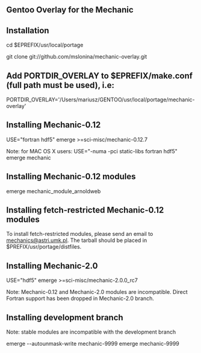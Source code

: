 Gentoo Overlay for the Mechanic
-------------------------------

## Installation

cd $EPREFIX/usr/local/portage

git clone git://github.com/mslonina/mechanic-overlay.git

## Add PORTDIR_OVERLAY to $EPREFIX/make.conf (full path must be used), i.e:

PORTDIR_OVERLAY='/Users/mariusz/GENTOO/usr/local/portage/mechanic-overlay'

## Installing Mechanic-0.12

USE="fortran hdf5" emerge >=sci-misc/mechanic-0.12.7

Note: for MAC OS X users:
USE="-numa -pci static-libs fortran hdf5" emerge mechanic

## Installing Mechanic-0.12 modules

emerge mechanic_module_arnoldweb

## Installing fetch-restricted Mechanic-0.12 modules

To install fetch-restricted modules, please send an email to mechanics@astri.umk.pl. The tarball should be placed in $PREFIX/usr/portage/distfiles.

## Installing Mechanic-2.0

USE="hdf5" emerge >=sci-misc/mechanic-2.0.0_rc7

Note: Mechanic-0.12 and Mechanic-2.0 modules are incompatible. Direct Fortran support has
been dropped in Mechanic-2.0 branch.

## Installing development branch

Note: stable modules are incompatible with the development branch

emerge --autounmask-write mechanic-9999
emerge mechanic-9999
